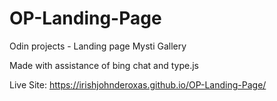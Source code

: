 # OP-Landing-Page

Odin projects - Landing page 
Mysti Gallery

Made with assistance of bing chat and type.js

Live Site: https://irishjohnderoxas.github.io/OP-Landing-Page/